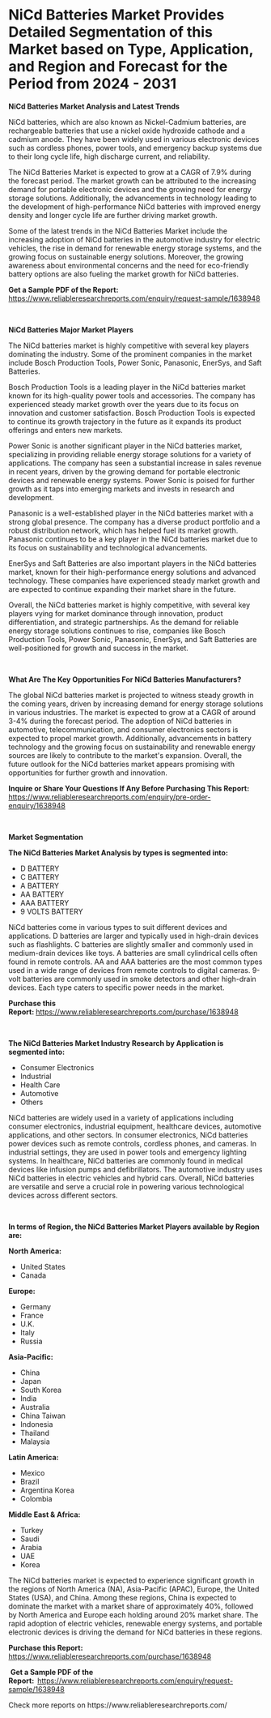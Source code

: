 <p><h1>NiCd Batteries Market Provides Detailed Segmentation of this Market based on Type, Application, and Region and Forecast for the Period from 2024 - 2031</h1></p><p><strong>NiCd Batteries Market Analysis and Latest Trends</strong></p>
<p><p>NiCd batteries, which are also known as Nickel-Cadmium batteries, are rechargeable batteries that use a nickel oxide hydroxide cathode and a cadmium anode. They have been widely used in various electronic devices such as cordless phones, power tools, and emergency backup systems due to their long cycle life, high discharge current, and reliability.</p><p>The NiCd Batteries Market is expected to grow at a CAGR of 7.9% during the forecast period. The market growth can be attributed to the increasing demand for portable electronic devices and the growing need for energy storage solutions. Additionally, the advancements in technology leading to the development of high-performance NiCd batteries with improved energy density and longer cycle life are further driving market growth.</p><p>Some of the latest trends in the NiCd Batteries Market include the increasing adoption of NiCd batteries in the automotive industry for electric vehicles, the rise in demand for renewable energy storage systems, and the growing focus on sustainable energy solutions. Moreover, the growing awareness about environmental concerns and the need for eco-friendly battery options are also fueling the market growth for NiCd batteries.</p></p>
<p><strong>Get a Sample PDF of the Report:&nbsp;</strong> <a href="https://www.reliableresearchreports.com/enquiry/request-sample/1638948">https://www.reliableresearchreports.com/enquiry/request-sample/1638948</a></p>
<p>&nbsp;</p>
<p><strong>NiCd Batteries Major Market Players</strong></p>
<p><p>The NiCd batteries market is highly competitive with several key players dominating the industry. Some of the prominent companies in the market include Bosch Production Tools, Power Sonic, Panasonic, EnerSys, and Saft Batteries.</p><p>Bosch Production Tools is a leading player in the NiCd batteries market known for its high-quality power tools and accessories. The company has experienced steady market growth over the years due to its focus on innovation and customer satisfaction. Bosch Production Tools is expected to continue its growth trajectory in the future as it expands its product offerings and enters new markets.</p><p>Power Sonic is another significant player in the NiCd batteries market, specializing in providing reliable energy storage solutions for a variety of applications. The company has seen a substantial increase in sales revenue in recent years, driven by the growing demand for portable electronic devices and renewable energy systems. Power Sonic is poised for further growth as it taps into emerging markets and invests in research and development.</p><p>Panasonic is a well-established player in the NiCd batteries market with a strong global presence. The company has a diverse product portfolio and a robust distribution network, which has helped fuel its market growth. Panasonic continues to be a key player in the NiCd batteries market due to its focus on sustainability and technological advancements.</p><p>EnerSys and Saft Batteries are also important players in the NiCd batteries market, known for their high-performance energy solutions and advanced technology. These companies have experienced steady market growth and are expected to continue expanding their market share in the future.</p><p>Overall, the NiCd batteries market is highly competitive, with several key players vying for market dominance through innovation, product differentiation, and strategic partnerships. As the demand for reliable energy storage solutions continues to rise, companies like Bosch Production Tools, Power Sonic, Panasonic, EnerSys, and Saft Batteries are well-positioned for growth and success in the market.</p></p>
<p>&nbsp;</p>
<p><strong>What Are The Key Opportunities For NiCd Batteries Manufacturers?</strong></p>
<p><p>The global NiCd batteries market is projected to witness steady growth in the coming years, driven by increasing demand for energy storage solutions in various industries. The market is expected to grow at a CAGR of around 3-4% during the forecast period. The adoption of NiCd batteries in automotive, telecommunication, and consumer electronics sectors is expected to propel market growth. Additionally, advancements in battery technology and the growing focus on sustainability and renewable energy sources are likely to contribute to the market's expansion. Overall, the future outlook for the NiCd batteries market appears promising with opportunities for further growth and innovation.</p></p>
<p><strong>Inquire or Share Your Questions If Any Before Purchasing This Report:</strong> <a href="https://www.reliableresearchreports.com/enquiry/pre-order-enquiry/1638948">https://www.reliableresearchreports.com/enquiry/pre-order-enquiry/1638948</a></p>
<p>&nbsp;</p>
<p><strong>Market Segmentation</strong></p>
<p><strong>The NiCd Batteries Market Analysis by types is segmented into:</strong></p>
<p><ul><li>D BATTERY</li><li>C BATTERY</li><li>A BATTERY</li><li>AA BATTERY</li><li>AAA BATTERY</li><li>9 VOLTS BATTERY</li></ul></p>
<p><p>NiCd batteries come in various types to suit different devices and applications. D batteries are larger and typically used in high-drain devices such as flashlights. C batteries are slightly smaller and commonly used in medium-drain devices like toys. A batteries are small cylindrical cells often found in remote controls. AA and AAA batteries are the most common types used in a wide range of devices from remote controls to digital cameras. 9-volt batteries are commonly used in smoke detectors and other high-drain devices. Each type caters to specific power needs in the market.</p></p>
<p><strong>Purchase this Report:&nbsp;</strong><a href="https://www.reliableresearchreports.com/purchase/1638948">https://www.reliableresearchreports.com/purchase/1638948</a></p>
<p>&nbsp;</p>
<p><strong>The NiCd Batteries Market Industry Research by Application is segmented into:</strong></p>
<p><ul><li>Consumer Electronics</li><li>Industrial</li><li>Health Care</li><li>Automotive</li><li>Others</li></ul></p>
<p><p>NiCd batteries are widely used in a variety of applications including consumer electronics, industrial equipment, healthcare devices, automotive applications, and other sectors. In consumer electronics, NiCd batteries power devices such as remote controls, cordless phones, and cameras. In industrial settings, they are used in power tools and emergency lighting systems. In healthcare, NiCd batteries are commonly found in medical devices like infusion pumps and defibrillators. The automotive industry uses NiCd batteries in electric vehicles and hybrid cars. Overall, NiCd batteries are versatile and serve a crucial role in powering various technological devices across different sectors.</p></p>
<p>&nbsp;</p>
<p><strong>In terms of Region, the NiCd Batteries Market Players available by Region are:</strong></p>
<p>
    <p> <strong> North America: </strong>
        <ul>
            <li>United States</li>
            <li>Canada</li>
        </ul>
        </p> 
    <p> <strong> Europe: </strong>
        <ul>
            <li>Germany</li>
            <li>France</li>
            <li>U.K.</li>
            <li>Italy</li>
            <li>Russia</li>
        </ul>
        </p> 
    <p> <strong> Asia-Pacific: </strong>
        <ul>
            <li>China</li>
            <li>Japan</li>
            <li>South Korea</li>
            <li>India</li>
            <li>Australia</li>
            <li>China Taiwan</li>
            <li>Indonesia</li>
            <li>Thailand</li>
            <li>Malaysia</li>
        </ul>
        </p> 
    <p> <strong> Latin America: </strong>
        <ul>
            <li>Mexico</li>
            <li>Brazil</li>
            <li>Argentina Korea</li>
            <li>Colombia</li>
        </ul>
        </p> 
    <p> <strong> Middle East & Africa: </strong>
        <ul>
            <li>Turkey</li>
            <li>Saudi</li>
            <li>Arabia</li>
            <li>UAE</li>
            <li>Korea</li>
        </ul>
    </p>
    </p>
<p><p>The NiCd batteries market is expected to experience significant growth in the regions of North America (NA), Asia-Pacific (APAC), Europe, the United States (USA), and China. Among these regions, China is expected to dominate the market with a market share of approximately 40%, followed by North America and Europe each holding around 20% market share. The rapid adoption of electric vehicles, renewable energy systems, and portable electronic devices is driving the demand for NiCd batteries in these regions.</p></p>
<p><strong>Purchase this Report: </strong><a href="https://www.reliableresearchreports.com/purchase/1638948">https://www.reliableresearchreports.com/purchase/1638948</a></p>
<p>&nbsp;<strong>Get a Sample PDF of the Report:&nbsp;&nbsp;</strong><a href="https://www.reliableresearchreports.com/enquiry/request-sample/1638948">https://www.reliableresearchreports.com/enquiry/request-sample/1638948</a></p>
<p><strong></strong></p>
<p>Check more reports on https://www.reliableresearchreports.com/</p>